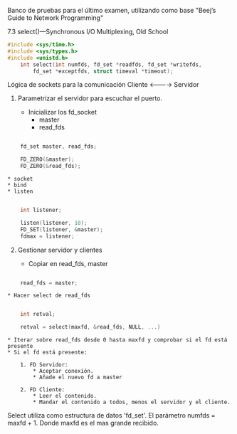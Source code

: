 Banco de pruebas para el último examen, utilizando como base "Beej’s Guide to Network Programming"

7.3 select()—Synchronous I/O Multiplexing, Old School

```c
#include <sys/time.h>
#include <sys/types.h>
#include <unistd.h>
	int select(int numfds, fd_set *readfds, fd_set *writefds,
		fd_set *exceptfds, struct timeval *timeout);
```

Lógica de sockets para la comunicación Cliente <----> Servidor

1. Parametrizar el servidor para escuchar el puerto.

	* Inicializar los fd_socket
		* master
		* read_fds
```c

	fd_set master, read_fds;

	FD_ZERO(&master);
	FD_ZERO(&read_fds);

```

	* socket
	* bind
	* listen

```c

	int listener;

	listen(listener, 10);
	FD_SET(listener, &master);
	fdmax = listener;

```

2. Gestionar servidor y clientes

	* Copiar en read_fds, master

```c

	read_fds = master;

```

	* Hacer select de read_fds
```c

	int retval;

	retval = select(maxfd, &read_fds, NULL, ...)

```
	* Iterar sobre read_fds desde 0 hasta maxfd y comprobar si el fd está presente
	* Si el fd está presente:

		1. FD Servidor:
			* Aceptar conexión.
			* Añade el nuevo fd a master

		2. FD Cliente:
			* Leer el contenido.
			* Mandar el contenido a todos, menos el servidor y el cliente.

Select utiliza como estructura de datos 'fd_set'. El parámetro numfds = maxfd + 1. Donde maxfd es el mas grande recibido.
